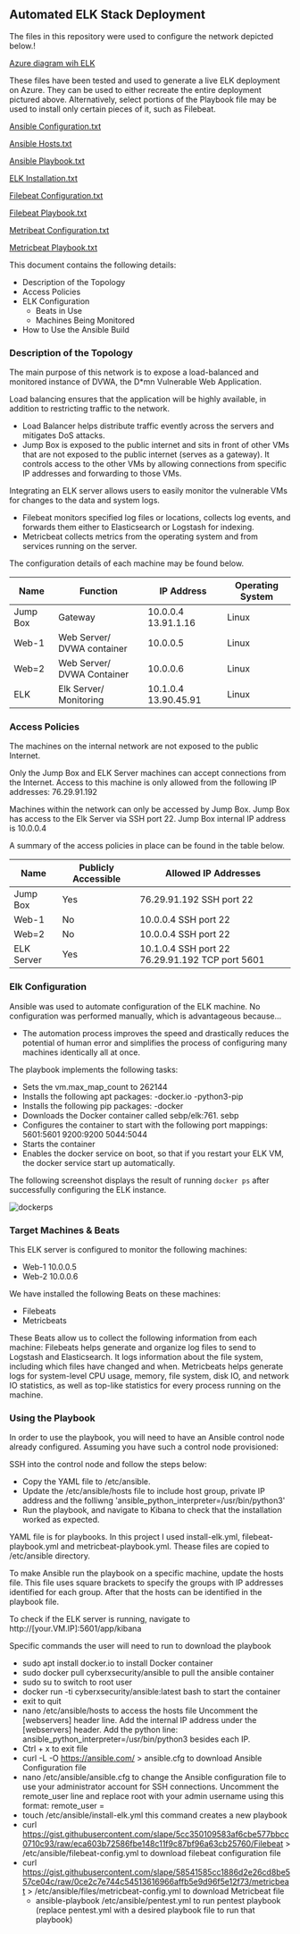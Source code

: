 ## Automated ELK Stack Deployment

The files in this repository were used to configure the network depicted below.!

[Azure diagram wih ELK](https://user-images.githubusercontent.com/91027892/134097440-e426c749-5fa2-4e02-a8b5-fc4e13dd397c.PNG)

These files have been tested and used to generate a live ELK deployment on Azure. They can be used to either recreate the entire deployment pictured above. Alternatively, select portions of the Playbook file may be used to install only certain pieces of it, such as Filebeat.

[Ansible Configuration.txt](https://github.com/Ollego/Azure-Virtual-Network/files/7199507/Ansible.Configuration.txt)

[Ansible Hosts.txt](https://github.com/Ollego/Azure-Virtual-Network/files/7199509/Ansible.Hosts.txt)

[Ansible Playbook.txt](https://github.com/Ollego/Azure-Virtual-Network/files/7199511/Ansible.Playbook.txt)

[ELK Installation.txt](https://github.com/Ollego/Azure-Virtual-Network/files/7199513/ELK.Installation.txt)

[Filebeat Configuration.txt](https://github.com/Ollego/Azure-Virtual-Network/files/7199514/Filebeat.Configuration.txt)

[Filebeat Playbook.txt](https://github.com/Ollego/Azure-Virtual-Network/files/7199515/Filebeat.Playbook.txt)

[Metribeat Configuration.txt](https://github.com/Ollego/Azure-Virtual-Network/files/7199516/Metribeat.Configuration.txt)

[Metricbeat Playbook.txt](https://github.com/Ollego/Azure-Virtual-Network/files/7199517/Metricbeat.Playbook.txt)


This document contains the following details:
- Description of the Topology
- Access Policies
- ELK Configuration
  - Beats in Use
  - Machines Being Monitored
- How to Use the Ansible Build


### Description of the Topology

The main purpose of this network is to expose a load-balanced and monitored instance of DVWA, the D*mn Vulnerable Web Application.

Load balancing ensures that the application will be highly available, in addition to restricting traffic to the network.
-  Load Balancer helps distribute traffic evently across the servers and mitigates DoS attacks. 
-  Jump Box is exposed to the public internet and sits in front of other VMs that are not exposed to the public internet (serves as a gateway). It controls access to the other VMs by allowing connections from specific IP addresses and forwarding to those VMs.

Integrating an ELK server allows users to easily monitor the vulnerable VMs for changes to the data and system logs.
-  Filebeat monitors specified log files or locations, collects log events, and forwards them either to Elasticsearch or Logstash for indexing.
-  Metricbeat collects metrics from the operating system and from services running on the server.

The configuration details of each machine may be found below.

| Name     | Function                   | IP Address            | Operating System |
|----------|----------------------------|-----------------------|------------------|
| Jump Box | Gateway                    | 10.0.0.4  13.91.1.16  | Linux            |
| Web-1    | Web Server/ DVWA container | 10.0.0.5              | Linux            |
| Web=2    | Web Server/ DVWA Container | 10.0.0.6              | Linux            |
| ELK      | Elk Server/ Monitoring     | 10.1.0.4  13.90.45.91 | Linux            |

### Access Policies

The machines on the internal network are not exposed to the public Internet. 

Only the Jump Box and ELK Server machines can accept connections from the Internet. Access to this machine is only allowed from the following IP addresses: 
76.29.91.192

Machines within the network can only be accessed by Jump Box.
Jump Box has access to the Elk Server via SSH port 22. Jump Box internal IP address is 10.0.0.4

A summary of the access policies in place can be found in the table below.

| Name       | Publicly Accessible | Allowed IP Addresses                                 |
|------------|---------------------|------------------------------------------------------|
| Jump Box   |         Yes         |               76.29.91.192 SSH port 22               |
| Web-1      |          No         |                 10.0.0.4 SSH port 22                 |
| Web=2      |          No         |                 10.0.0.4 SSH port 22                 |
| ELK Server |         Yes         | 10.1.0.4 SSH port 22     76.29.91.192 TCP port 5601  |

### Elk Configuration

Ansible was used to automate configuration of the ELK machine. No configuration was performed manually, which is advantageous because...
- The automation process improves the speed and drastically reduces the potential of human error and simplifies the process of configuring many machines identically all at once.

The playbook implements the following tasks:
- Sets the vm.max_map_count to 262144
- Installs the following apt packages:
   -docker.io
   -python3-pip
- Installs the following pip packages:
   -docker
- Downloads the Docker container called sebp/elk:761. sebp
- Configures the container to start with the following port mappings:
    5601:5601
    9200:9200
    5044:5044
- Starts the container
-  Enables the docker service on boot, so that if you restart your ELK VM, the docker service start up automatically.

The following screenshot displays the result of running `docker ps` after successfully configuring the ELK instance.

![dockerps](https://user-images.githubusercontent.com/91027892/134108205-76019ef5-0b4c-4c79-be1f-2ecc88f291b5.PNG)


### Target Machines & Beats
This ELK server is configured to monitor the following machines:
- Web-1 10.0.0.5
- Web-2 10.0.0.6

We have installed the following Beats on these machines:
- Filebeats
- Metricbeats

These Beats allow us to collect the following information from each machine:
Filebeats helps generate and organize log files to send to Logstash and Elasticsearch. It logs information about the file system, including which files have changed and when. 
Metricbeats helps generate logs for system-level CPU usage, memory, file system, disk IO, and network IO statistics, as well as top-like statistics for every process running on the machine.

### Using the Playbook
In order to use the playbook, you will need to have an Ansible control node already configured. Assuming you have such a control node provisioned: 

SSH into the control node and follow the steps below:
- Copy the YAML file to /etc/ansible.
- Update the /etc/ansible/hosts file to include host group, private IP address and the folliwng 'ansible_python_interpreter=/usr/bin/python3'
- Run the playbook, and navigate to Kibana to check that the installation worked as expected.

YAML file is for playbooks. In this project I used  install-elk.yml, filebeat-playbook.yml and metricbeat-playbook.yml. Thease files are copied to /etc/ansible directory.

To make Ansible run the playbook on a specific machine, update the hosts file. This file uses square brackets to specify the groups with IP addresses identified for each group. After that the hosts can be identified in the playbook file.  

To check if the ELK server is running, navigate to http://[your.VM.IP]:5601/app/kibana


Specific commands the user will need to run to download the playbook
- sudo apt install docker.io  to install Docker container
- sudo docker pull cyberxsecurity/ansible to pull the ansible container
- sudo su to switch to root user
- docker run -ti cyberxsecurity/ansible:latest bash  to start the container
- exit to quit
- nano /etc/ansible/hosts  to access the hosts file
  Uncomment the [webservers] header line.
  Add the internal IP address under the [webservers] header.
  Add the python line: ansible_python_interpreter=/usr/bin/python3 besides each IP.
-  Ctrl + x to exit file
-  curl -L -O https://ansible.com/  > ansible.cfg to download Ansible Configuration file
-  nano /etc/ansible/ansible.cfg  to change the Ansible configuration file to use your administrator account for SSH connections.
    Uncomment the remote_user line and replace root with your admin username using this format: remote_user = <user-name-for-web-VMs>
-  touch /etc/ansible/install-elk.yml  this command creates a new playbook
-  curl https://gist.githubusercontent.com/slape/5cc350109583af6cbe577bbcc0710c93/raw/eca603b72586fbe148c11f9c87bf96a63cb25760/Filebeat > /etc/ansible/filebeat-config.yml to download filebeat configuration file
- curl https://gist.githubusercontent.com/slape/58541585cc1886d2e26cd8be557ce04c/raw/0ce2c7e744c54513616966affb5e9d96f5e12f73/metricbeat > /etc/ansible/files/metricbeat-config.yml to download Metricbeat file
  -  ansible-playbook /etc/ansible/pentest.yml  to run pentest playbook (replace pentest.yml with a desired playbook file to run that playbook)
